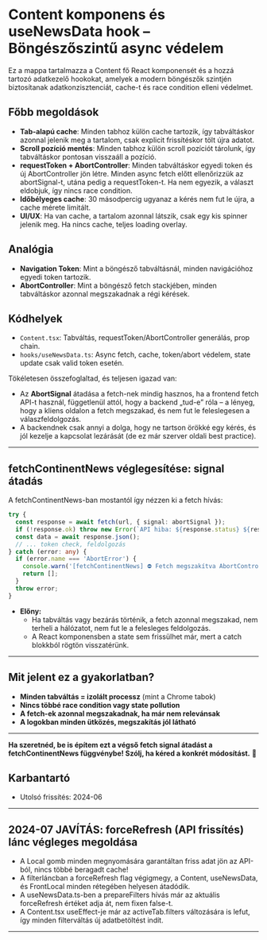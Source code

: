 # Content komponens és useNewsData hook – Böngészőszintű async védelem

Ez a mappa tartalmazza a Content fő React komponensét és a hozzá tartozó adatkezelő hookokat, amelyek a modern böngészők szintjén biztosítanak adatkonzisztenciát, cache-t és race condition elleni védelmet.

## Főbb megoldások

- **Tab-alapú cache**: Minden tabhoz külön cache tartozik, így tabváltáskor azonnal jelenik meg a tartalom, csak explicit frissítéskor tölt újra adatot.
- **Scroll pozíció mentés**: Minden tabhoz külön scroll pozíciót tárolunk, így tabváltáskor pontosan visszaáll a pozíció.
- **requestToken + AbortController**: Minden tabváltáskor egyedi token és új AbortController jön létre. Minden async fetch előtt ellenőrizzük az abortSignal-t, utána pedig a requestToken-t. Ha nem egyezik, a választ eldobjuk, így nincs race condition.
- **Időbélyeges cache**: 30 másodpercig ugyanaz a kérés nem fut le újra, a cache mérete limitált.
- **UI/UX**: Ha van cache, a tartalom azonnal látszik, csak egy kis spinner jelenik meg. Ha nincs cache, teljes loading overlay.

## Analógia
- **Navigation Token**: Mint a böngésző tabváltásnál, minden navigációhoz egyedi token tartozik.
- **AbortController**: Mint a böngésző fetch stackjében, minden tabváltáskor azonnal megszakadnak a régi kérések.

## Kódhelyek
- `Content.tsx`: Tabváltás, requestToken/AbortController generálás, prop chain.
- `hooks/useNewsData.ts`: Async fetch, cache, token/abort védelem, state update csak valid token esetén.



Tökéletesen összefoglaltad, és teljesen igazad van:  
- Az **AbortSignal** átadása a fetch-nek mindig hasznos, ha a frontend fetch API-t használ, függetlenül attól, hogy a backend „tud-e” róla – a lényeg, hogy a kliens oldalon a fetch megszakad, és nem fut le feleslegesen a válaszfeldolgozás.
- A backendnek csak annyi a dolga, hogy ne tartson örökké egy kérés, és jól kezelje a kapcsolat lezárását (de ez már szerver oldali best practice).

---

## **fetchContinentNews véglegesítése: signal átadás**

A fetchContinentNews-ban mostantól így nézzen ki a fetch hívás:

```ts
try {
  const response = await fetch(url, { signal: abortSignal });
  if (!response.ok) throw new Error(`API hiba: ${response.status} ${response.statusText}`);
  const data = await response.json();
  // ... token check, feldolgozás
} catch (error: any) {
  if (error.name === 'AbortError') {
    console.warn('[fetchContinentNews] ⛔ Fetch megszakítva AbortController-rel');
    return [];
  }
  throw error;
}
```

- **Előny:**  
  - Ha tabváltás vagy bezárás történik, a fetch azonnal megszakad, nem terheli a hálózatot, nem fut le a felesleges feldolgozás.
  - A React komponensben a state sem frissülhet már, mert a catch blokkból rögtön visszatérünk.

---

## **Mit jelent ez a gyakorlatban?**
- **Minden tabváltás = izolált processz** (mint a Chrome tabok)
- **Nincs többé race condition vagy state pollution**
- **A fetch-ek azonnal megszakadnak, ha már nem relevánsak**
- **A logokban minden ütközés, megszakítás jól látható**

---

**Ha szeretnéd, be is építem ezt a végső fetch signal átadást a fetchContinentNews függvénybe! Szólj, ha kéred a konkrét módosítást.** 🚀

## Karbantartó
- Utolsó frissítés: 2024-06

---

## 2024-07 JAVÍTÁS: forceRefresh (API frissítés) lánc végleges megoldása

- A Local gomb minden megnyomására garantáltan friss adat jön az API-ból, nincs többé beragadt cache!
- A filterláncban a forceRefresh flag végigmegy, a Content, useNewsData, és FrontLocal minden rétegében helyesen átadódik.
- A useNewsData.ts-ben a prepareFilters hívás már az aktuális forceRefresh értéket adja át, nem fixen false-t.
- A Content.tsx useEffect-je már az activeTab.filters változására is lefut, így minden filterváltás új adatbetöltést indít.

---
